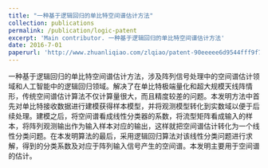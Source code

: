 ```yaml
---
title: "一种基于逻辑回归的单比特空间谱估计方法"
collection: publications
permalink: /publication/logic-patent
excerpt: 'Main contributor. 一种基于逻辑回归的单比特空间谱估计方法'
date: 2016-7-01
paperurl: 'http://www.zhuanliqiao.com/zlqiao/patent-90eeeee6d9544fff9f794c312f19c0b0.html'
---
```

一种基于逻辑回归的单比特空间谱估计方法，涉及阵列信号处理中的空间谱估计领域和人工智能中的逻辑回归领域。解决了在单比特极端量化和超大规模天线阵情形，传统空间谱估计算法不仅计算量很大，而且精度较差的问题。本发明方法中首先对单比特接收数据进行建模获得样本模型，并将观测模型转化到实数域以便于后续处理。建模之后，将空间谱看成线性分类器的系数，将流型矩阵看成输入的样本，将阵列观测输出作为输入样本对应的输出，这样就把空间谱估计转化为一个线性分类问题。在本发明算法的最后，采用逻辑回归算法对该线性分类问题进行求解，得到的分类系数及对应于阵列输入信号产生的空间谱。本发明主要用于空间谱的估计。

